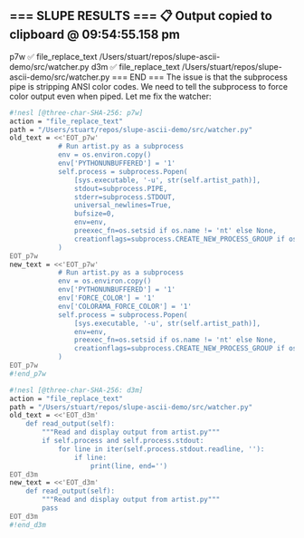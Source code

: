 === SLUPE RESULTS ===
📋 Output copied to clipboard @ 09:54:55.158 pm
---------------------
p7w ✅ file_replace_text /Users/stuart/repos/slupe-ascii-demo/src/watcher.py
d3m ✅ file_replace_text /Users/stuart/repos/slupe-ascii-demo/src/watcher.py
=== END ===
The issue is that the subprocess pipe is stripping ANSI color codes. We need to tell the subprocess to force color output even when piped. Let me fix the watcher:

```sh nesl
#!nesl [@three-char-SHA-256: p7w]
action = "file_replace_text"
path = "/Users/stuart/repos/slupe-ascii-demo/src/watcher.py"
old_text = <<'EOT_p7w'
            # Run artist.py as a subprocess
            env = os.environ.copy()
            env['PYTHONUNBUFFERED'] = '1'
            self.process = subprocess.Popen(
                [sys.executable, '-u', str(self.artist_path)],
                stdout=subprocess.PIPE,
                stderr=subprocess.STDOUT,
                universal_newlines=True,
                bufsize=0,
                env=env,
                preexec_fn=os.setsid if os.name != 'nt' else None,
                creationflags=subprocess.CREATE_NEW_PROCESS_GROUP if os.name == 'nt' else 0
            )
EOT_p7w
new_text = <<'EOT_p7w'
            # Run artist.py as a subprocess
            env = os.environ.copy()
            env['PYTHONUNBUFFERED'] = '1'
            env['FORCE_COLOR'] = '1'
            env['COLORAMA_FORCE_COLOR'] = '1'
            self.process = subprocess.Popen(
                [sys.executable, '-u', str(self.artist_path)],
                env=env,
                preexec_fn=os.setsid if os.name != 'nt' else None,
                creationflags=subprocess.CREATE_NEW_PROCESS_GROUP if os.name == 'nt' else 0
            )
EOT_p7w
#!end_p7w
```

```sh nesl
#!nesl [@three-char-SHA-256: d3m]
action = "file_replace_text"
path = "/Users/stuart/repos/slupe-ascii-demo/src/watcher.py"
old_text = <<'EOT_d3m'
    def read_output(self):
        """Read and display output from artist.py"""
        if self.process and self.process.stdout:
            for line in iter(self.process.stdout.readline, ''):
                if line:
                    print(line, end='')
EOT_d3m
new_text = <<'EOT_d3m'
    def read_output(self):
        """Read and display output from artist.py"""
        pass
EOT_d3m
#!end_d3m
```